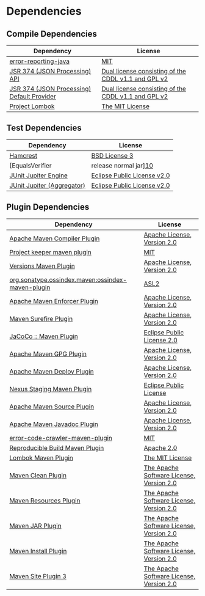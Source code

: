 <!-- @formatter:off -->
# Dependencies

## Compile Dependencies

| Dependency                                      | License                                                  |
| ----------------------------------------------- | -------------------------------------------------------- |
| [error-reporting-java][0]                       | [MIT][1]                                                 |
| [JSR 374 (JSON Processing) API][2]              | [Dual license consisting of the CDDL v1.1 and GPL v2][3] |
| [JSR 374 (JSON Processing) Default Provider][2] | [Dual license consisting of the CDDL v1.1 and GPL v2][3] |
| [Project Lombok][6]                             | [The MIT License][7]                                     |

## Test Dependencies

| Dependency                                | License                           |
| ----------------------------------------- | --------------------------------- |
| [Hamcrest][8]                             | [BSD License 3][9]                |
| [EqualsVerifier | release normal jar][10] | [Apache License, Version 2.0][11] |
| [JUnit Jupiter Engine][12]                | [Eclipse Public License v2.0][13] |
| [JUnit Jupiter (Aggregator)][12]          | [Eclipse Public License v2.0][13] |

## Plugin Dependencies

| Dependency                                              | License                                        |
| ------------------------------------------------------- | ---------------------------------------------- |
| [Apache Maven Compiler Plugin][16]                      | [Apache License, Version 2.0][11]              |
| [Project keeper maven plugin][18]                       | [MIT][1]                                       |
| [Versions Maven Plugin][20]                             | [Apache License, Version 2.0][11]              |
| [org.sonatype.ossindex.maven:ossindex-maven-plugin][22] | [ASL2][23]                                     |
| [Apache Maven Enforcer Plugin][24]                      | [Apache License, Version 2.0][11]              |
| [Maven Surefire Plugin][26]                             | [Apache License, Version 2.0][11]              |
| [JaCoCo :: Maven Plugin][28]                            | [Eclipse Public License 2.0][29]               |
| [Apache Maven GPG Plugin][30]                           | [Apache License, Version 2.0][11]              |
| [Apache Maven Deploy Plugin][32]                        | [Apache License, Version 2.0][11]              |
| [Nexus Staging Maven Plugin][34]                        | [Eclipse Public License][35]                   |
| [Apache Maven Source Plugin][36]                        | [Apache License, Version 2.0][11]              |
| [Apache Maven Javadoc Plugin][38]                       | [Apache License, Version 2.0][11]              |
| [error-code-crawler-maven-plugin][40]                   | [MIT][1]                                       |
| [Reproducible Build Maven Plugin][42]                   | [Apache 2.0][23]                               |
| [Lombok Maven Plugin][44]                               | [The MIT License][1]                           |
| [Maven Clean Plugin][46]                                | [The Apache Software License, Version 2.0][23] |
| [Maven Resources Plugin][48]                            | [The Apache Software License, Version 2.0][23] |
| [Maven JAR Plugin][50]                                  | [The Apache Software License, Version 2.0][23] |
| [Maven Install Plugin][52]                              | [The Apache Software License, Version 2.0][23] |
| [Maven Site Plugin 3][54]                               | [The Apache Software License, Version 2.0][23] |

[18]: https://github.com/exasol/project-keeper-maven-plugin
[0]: https://github.com/exasol/error-reporting-java
[2]: https://javaee.github.io/jsonp
[23]: http://www.apache.org/licenses/LICENSE-2.0.txt
[6]: https://projectlombok.org
[26]: https://maven.apache.org/surefire/maven-surefire-plugin/
[34]: http://www.sonatype.com/public-parent/nexus-maven-plugins/nexus-staging/nexus-staging-maven-plugin/
[46]: http://maven.apache.org/plugins/maven-clean-plugin/
[1]: https://opensource.org/licenses/MIT
[20]: http://www.mojohaus.org/versions-maven-plugin/
[44]: http://anthonywhitford.com/lombok.maven/lombok-maven-plugin/
[9]: http://opensource.org/licenses/BSD-3-Clause
[16]: https://maven.apache.org/plugins/maven-compiler-plugin/
[3]: https://oss.oracle.com/licenses/CDDL+GPL-1.1
[29]: https://www.eclipse.org/legal/epl-2.0/
[32]: https://maven.apache.org/plugins/maven-deploy-plugin/
[35]: http://www.eclipse.org/legal/epl-v10.html
[28]: https://www.jacoco.org/jacoco/trunk/doc/maven.html
[7]: https://projectlombok.org/LICENSE
[42]: http://zlika.github.io/reproducible-build-maven-plugin
[50]: http://maven.apache.org/plugins/maven-jar-plugin/
[11]: https://www.apache.org/licenses/LICENSE-2.0.txt
[10]: https://www.jqno.nl/equalsverifier
[24]: https://maven.apache.org/enforcer/maven-enforcer-plugin/
[13]: https://www.eclipse.org/legal/epl-v20.html
[52]: http://maven.apache.org/plugins/maven-install-plugin/
[12]: https://junit.org/junit5/
[22]: https://sonatype.github.io/ossindex-maven/maven-plugin/
[30]: https://maven.apache.org/plugins/maven-gpg-plugin/
[36]: https://maven.apache.org/plugins/maven-source-plugin/
[8]: http://hamcrest.org/JavaHamcrest/
[54]: http://maven.apache.org/plugins/maven-site-plugin/
[48]: http://maven.apache.org/plugins/maven-resources-plugin/
[38]: https://maven.apache.org/plugins/maven-javadoc-plugin/
[40]: https://github.com/exasol/error-code-crawler-maven-plugin
